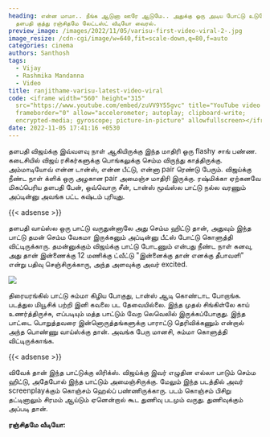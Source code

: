 ```yaml
---
heading: என்ன மாமா.. நீங்க ஆடுனா ஊரே ஆடுமே.. அதுக்கு ஒரு அடிய போட்டு உடுவோம்.
  தளபதி குத்து ரஞ்சிதமே லேட்டஸ்ட் வீடியோ வைரல்.
preview_image: /images/2022/11/05/varisu-first-video-viral-2-.jpg
image_resize: /cdn-cgi/image/w=640,fit=scale-down,q=80,f=auto
categories: cinema
authors: Santhosh
tags:
  - Vijay
  - Rashmika Mandanna
  - Video
title: ranjithame-varisu-latest-video-viral
code: <iframe width="560" height="315"
  src="https://www.youtube.com/embed/zuVV9Y55gvc" title="YouTube video player"
  frameborder="0" allow="accelerometer; autoplay; clipboard-write;
  encrypted-media; gyroscope; picture-in-picture" allowfullscreen></iframe>
date: 2022-11-05 17:41:16 +0530
---
```

தளபதி விஜய்க்கு இவ்வளவு நாள் ஆகியிருக்கு இந்த மாதிரி ஒரு flashy சாங் பண்ண. கடைசியில் விஜய் ரசிகர்களுக்கு பொங்கலுக்கு செம்ம விருந்து காத்திருக்கு. அம்மாடியோவ் என்ன டான்ஸ், என்ன பீட்டு, என்னா pair ரெண்டு பேரும். விஜய்க்கு நீண்ட நாள் க்ளிக் ஒரு அழகான pair அமைஞ்ச மாதிரி இருக்கு. ரஷ்மிக்கா ஏற்கனவே மிகப்பெரிய தளபதி பேன், ஒவ்வொரு சீன், டான்ஸ் மூவ்ஸ்ல பாட்டு நல்ல வரணும் அப்டின்னு அவங்க பட்ட கஷ்டம் புரியுது.

{{< adsense >}}

தளபதி வாய்ஸ்ல ஒரு பாட்டு வருதுன்னாலே அது செம்ம ஹிட்டு தான், அதுவும் இந்த பாட்டு தமன் செம்ம வேகமா இருக்கனும் அப்டின்னு பீட்ஸ் போட்டு கொளுத்தி விட்டிருக்காரு. தமன்னுக்கும் விஜய்க்கு பாட்டு போடணும் என்பது நீண்ட நாள் கனவு, அது தான் இன்ணைக்கு 12 மணிக்கு ட்வீட்டு "இன்னைக்கு தான் எனக்கு தீபாவளி" என்று பதிவு செஞ்சிருக்காரு, அந்த அளவுக்கு அவர் excited.

![](/images/2022/11/05/varisu-first-video-viral-1-.jpg)

திரையரங்கில் பாட்டு சும்மா கிழிய போகுது, டான்ஸ் ஆடி கொண்டாட போறாங்க. படத்துல மியூசிக் பற்றி இனி கவலை பட தேவையில்லை. இந்த முதல் சிங்கிள்லே காய் உணர்த்திருச்சு, எப்படியும் மத்த பாட்டும் வேற லெவெலில் இருக்கப்போகுது. இந்த பாட்டை பொறுத்தவரை இன்னொருத்தங்களுக்கு பாராட்டு தெரிவிக்கணும் என்றால் அந்த பொண்ணு வாய்ஸ்க்கு தான். அவங்க பேரு மானசி, சும்மா கொளுத்தி விட்டிருக்காங்க.

{{< adsense >}}

 விவேக் தான் இந்த பாட்டுக்கு லிரிக்ஸ். விஜய்க்கு இவர் எழுதின எல்லா பாடும் செம்ம ஹிட்டு, அதேபோல் இந்த பாட்டும் அமைஞ்சிருக்கு. மேலும் இந்த படத்தில் அவர் screenplayக்கும் கொஞ்சம் ஹெல்ப் பண்ணிருக்காரு. படம் கொஞ்சம் பிசிறு தட்டினாலும் சிரமம் ஆய்டும் ஏனென்றால் கூட துணிவு படமும் வருது. துணிவுக்கும் அப்படி தான்.

**ரஞ்சிதமே வீடியோ:**
